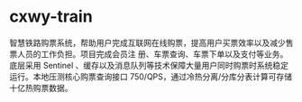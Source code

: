 # cxwy-train
智慧铁路购票系统，帮助用户完成互联网在线购票，提高用户买票效率以及减少售票人员的工作负担。项目完成会员注 册、车票查询、车票下单以及支付等业务。底层采用 Sentinel 、缓存以及消息队列等技术保障大量用户同时购票时系统稳定运行。本地压测核心购票查询接口 750/QPS，通过冷热分离/分库分表计算可存储十亿热购票数据。
